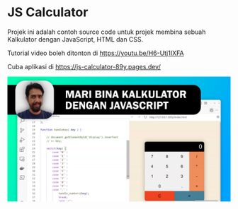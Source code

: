 # JS Calculator

Projek ini adalah contoh source code untuk projek membina sebuah Kalkulator dengan JavaScript, HTML dan CSS.

Tutorial video boleh ditonton di https://youtu.be/H6-Utj1IXFA

Cuba aplikasi di https://js-calculator-89y.pages.dev/

[![Youtube Cover!](youtube-calculator-cover.png "Mari bina kalkulator dengan JavaScript")](https://youtu.be/H6-Utj1IXFA)

